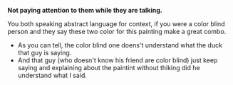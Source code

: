 
**Not paying attention to them while they are talking.**


You both speaking abstract language
for context, if you were a color blind person and they say these two color for this painting make a great combo. 
+ As you can tell, the color blind one doens't understand what the duck that guy is saying.
+ And that guy (who doesn't know his friend are color blind) just keep saying and explaining about the paintint without thiking did he understand what I said.
